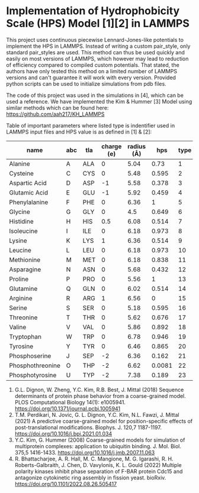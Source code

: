 # Implementation of Hydrophobicity Scale (HPS) Model [1][2] in LAMMPS 
This project uses continuous piecewise Lennard-Jones-like potentials to implement the HPS in LAMMPS. 
Instead of writing a custom pair_style, only standard pair_styles are used. 
This method can thus be used quickly and easily on most versions of LAMMPS, which however may lead to reduction of efficiency compared to compiled custom potentials. 
That stated, the authors have only tested this method on a limited number of LAMMPS versions and can't guarantee it will work with every version.
Provided python scripts can be used to initialize simulations from pdb files.

The code of this project was used in the simulations in [4], which can be used a reference. 
We have implemented the Kim & Hummer [3] Model using similar methods which can be found here: https://github.com/aah217/KH_LAMMPS

Table of important parameters where listed type is indentifier used in LAMMPS input files and HPS value is as defined in [1] & [2]:
 
 
name|abc|tla|charge (e)|radius (Å)|hps|type|mass (g/mole)
---|---|---|---|---|---|---|---
Alanine|A|ALA|0|5.04|0.73|1|71.08
Cysteine|C|CYS|0|5.48|0.595|2|103.1
Aspartic Acid|D|ASP|-1|5.58|0.378|3|115.1
Glutamic Acid|E|GLU|-1|5.92|0.459|4|129.1
Phenylalanine|F|PHE|0|6.36|1|5|147.2
Glycine|G|GLY|0|4.5|0.649|6|57.05
Histidine|H|HIS|0.5|6.08|0.514|7|137.1
Isoleucine|I|ILE|0|6.18|0.973|8|113.2
Lysine|K|LYS|1|6.36|0.514|9|128.2
Leucine|L|LEU|0|6.18|0.973|10|113.2
Methionine|M|MET|0|6.18|0.838|11|131.2
Asparagine|N|ASN|0|5.68|0.432|12|114.1
Proline|P|PRO|0|5.56|1|13|97.12
Glutamine|Q|GLN|0|6.02|0.514|14|128.1
Arginine|R|ARG|1|6.56|0|15|156.2
Serine|S|SER|0|5.18|0.595|16|87.08
Threonine|T|THR|0|5.62|0.676|17|101.1
Valine|V|VAL|0|5.86|0.892|18|99.07
Tryptophan|W|TRP|0|6.78|0.946|19|186.2
Tyrosine|Y|TYR|0|6.46|0.865|20|163.2
Phosphoserine|J|SEP|-2|6.36|0.162|21|165.03
Phosphothreonine|O|THP|-2|6.62|0.0081|22|179.05
Phosphotyrosine|U|TYP|-2|7.38|0.189|23|241.15

1. G.L. Dignon, W. Zheng, Y.C. Kim, R.B. Best, J. Mittal (2018) Sequence determinants of protein phase behavior from a coarse-grained model. PLOS Computational Biology 14(1): e1005941. https://doi.org/10.1371/journal.pcbi.1005941
2. T.M. Perdikari, N. Jovic, G. L. Dignon, Y.C. Kim, N.L. Fawzi, J. Mittal (2021) A predictive coarse-grained model for position-specific effects of post-translational modifications. Biophys. J. 120,7 1187-1197. https://doi.org/10.1016/j.bpj.2021.01.034
3. Y.C. Kim, G. Hummer (2008) Coarse-grained models for simulation of multiprotein complexes: application to ubiquitin binding. J. Mol. Biol. 375,5 1416-1433. https://doi.org/10.1016/j.jmb.2007.11.063
4. R. Bhattacharjee, A. R. Hall, M. C. Mangione, M. G. Igarashi, R. H. Roberts-Galbraith, J. Chen, D. Vavylonis, K. L. Gould (2022) Multiple polarity kinases inhibit phase separation of F-BAR protein Cdc15 and antagonize cytokinetic ring assembly in fission yeast. bioRxiv. https://doi.org/10.1101/2022.08.26.505417
